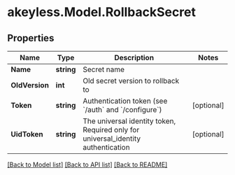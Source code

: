 # akeyless.Model.RollbackSecret
## Properties

Name | Type | Description | Notes
------------ | ------------- | ------------- | -------------
**Name** | **string** | Secret name | 
**OldVersion** | **int** | Old secret version to rollback to | 
**Token** | **string** | Authentication token (see &#x60;/auth&#x60; and &#x60;/configure&#x60;) | [optional] 
**UidToken** | **string** | The universal identity token, Required only for universal_identity authentication | [optional] 

[[Back to Model list]](../README.md#documentation-for-models) [[Back to API list]](../README.md#documentation-for-api-endpoints) [[Back to README]](../README.md)

